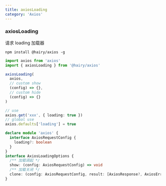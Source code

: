 ```yaml
---
title: axiosLoading
category: 'Axios'
---
```

### axiosLoading

请求 loading 加载器

`npm install @hairy/axios -g`

~~~typescript
import axios from 'axios'
import { axiosLoading } from '@hairy/axios'

axiosLoading(
  axios,
  // custom show
  (config) => {},
  // custom hide
  (config) => {}
)

// use
axios.get('xxx', { loading: true })
// global use
axios.defaults['loading'] = true
~~~

~~~typescript
declare module 'axios' {
  interface AxiosRequestConfig {
    loading?: boolean
  }
}
interface AxiosLoadingOptions {
  /** 加载调起 */
  show: (config: AxiosRequestConfig) => void
  /** 加载关闭 */
  clone: (config: AxiosRequestConfig, result: [AxiosResponse?, AxiosError?]) => void
}
~~~